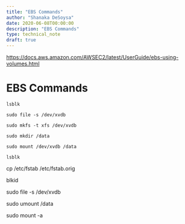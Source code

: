 ```yaml
---
title: "EBS Commands"
author: "Shanaka DeSoysa"
date: 2020-06-08T00:00:00
description: "EBS Commands"
type: technical_note
draft: true
---
```


https://docs.aws.amazon.com/AWSEC2/latest/UserGuide/ebs-using-volumes.html

# EBS Commands
`lsblk`

`sudo file -s /dev/xvdb`

`sudo mkfs -t xfs /dev/xvdb`

`sudo mkdir /data`

`sudo mount /dev/xvdb /data`

`lsblk`

cp /etc/fstab /etc/fstab.orig

blkid

sudo file -s /dev/xvdb

sudo umount /data

sudo mount -a
